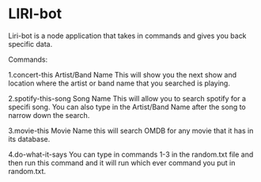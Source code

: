 # LIRI-bot

Liri-bot is a node application that takes in commands and gives you back specific data.

Commands:

1.concert-this Artist/Band Name
This will show you the next show and location where the artist or band name that you searched is playing.

2.spotify-this-song Song Name
This will allow you to search spotify for a specifi song. You can also type in the Artist/Band Name after the song to narrow down the search.

3.movie-this Movie Name 
this will search OMDB for any movie that it has in its database.

4.do-what-it-says
You can type in commands 1-3 in the random.txt file and then run this command and it will run which ever command you put in random.txt.
